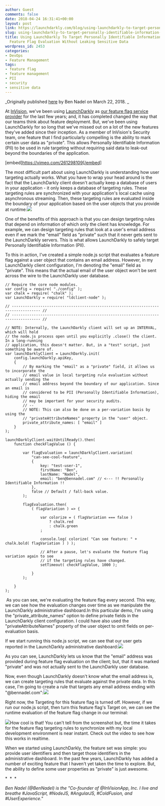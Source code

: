 ```yaml
---
author: Guest
comments: false
date: 2018-04-24 16:31:41+00:00
layout: post
link: https://launchdarkly.com/blog/using-launchdarkly-to-target-personally-identifiable-information-pii-during-feature-flag-evaluation-without-leaking-sensitive-data/
slug: using-launchdarkly-to-target-personally-identifiable-information-pii-during-feature-flag-evaluation-without-leaking-sensitive-data
title: Using LaunchDarkly To Target Personally Identifiable Information (PII) During
  Feature Flag Evaluation Without Leaking Sensitive Data
wordpress_id: 2453
categories:
- DevOps
- Feature Management
tags:
- feature flag
- feature management
- PII
- security
- sensitive data
---
```


_Originally published [here](https://www.bennadel.com/blog/3425-using-launchdarkly-to-target-personally-identifiable-information-pii-during-feature-flag-evaluation-without-leaking-sensitive-data.htm) by Ben Nadel on March 22, 2018. _

At [InVision](https://www.bennadel.com/invision/co-founder.htm?redirect=https%3A%2F%2Fwww%2Einvisionapp%2Ecom%2F%3Fsource%3Dbennadel%2Ecom), we've been using [LaunchDarkly](https://launchdarkly.com/?source=bennadel.com) as [our feature flag service provider](https://www.bennadel.com/blog/2943-using-launchdarkly-with-coldfusion-and-javaloader.htm) for the last few years; and, it has completed changed the way that our teams think about feature deployment. But, we've been using LaunchDarkly for so long that we've missed out on a lot of the new features they've added since their inception. As a member of InVision's Security team, one feature that I find particularly compelling is the ability to mark certain user data as "private". This allows Personally Identifiable Information (PII) to be used in rule targeting without requiring said data to leak-out beyond the boundaries of the application.

[embed]https://vimeo.com/261298109[/embed]

The most difficult part about using LaunchDarkly is understanding how user targeting actually works. What you have to wrap your head around is the fact that the LaunchDarkly client doesn't actually keep a database of users in your application - it only keeps a database of targeting rules. These targeting rules are synchronized with your application's local cache using asynchronous streaming. Then, these targeting rules are evaluated inside the boundary of your application based on the user objects that you provide at runtime:[![](https://blog.launchdarkly.com/wp-content/uploads/2018/03/launchdarkly-feature-flag-evaluation-rules-1024x647.png)](https://blog.launchdarkly.com/wp-content/uploads/2018/03/launchdarkly-feature-flag-evaluation-rules.png)

One of the benefits of this approach is that you can design targeting rules that depend on information of which only the client has knowledge. For example, we can design targeting rules that look at a user's email address even if we mark the "email" field as "private" such that it never gets sent to the LaunchDarkly servers. This is what allows LaunchDarkly to safely target Personally Identifiable Information (PII).

To this in action, I've created a simple node.js script that evaluates a feature flag against a user object that contains an email address. However, in my LaunchDarkly client configuration, I'm denoting the "email" field as "private". This means that the actual email of the user object won't be sent across the wire to the LaunchDarkly user database.
















    
    // Require the core node modules.
    var config = require( "./config" );
    var chalk = require( "chalk" );
    var LaunchDarkly = require( "ldclient-node" );
     
    // ----------------------------------------------------------------------------------- //
    // ----------------------------------------------------------------------------------- //
     
    // NOTE: Internally, the LaunchDarkly client will set up an INTERVAL, which will hold
    // the node.js process open until you explicitly .close() the client. In a long-running
    // application, this doesn't matter. But, in a "test" script, just something be aware of.
    var launchDarklyClient = LaunchDarkly.init(
    	config.launchDarkly.apiKey,
    	{
    		// By marking the "email" as a "private" field, it allows us to incorporate the
    		// email value in local targeting rule evaluation without actually sending the
    		// email address beyond the boundary of our application. Since an email is
    		// considered to be PII (Personally Identifiable Information), hiding the email
    		// may be important for your security audits.
    		// --
    		// NOTE: This can also be done on a per-variation basis by using the
    		// "privateAttributeNames" property in the "user" object.
    		private_attribute_names: [ "email" ]
    	}
    );
     
    launchDarklyClient.waitUntilReady().then(
    	function checkFlagValue () {
     
    		var flagEvaluation = launchDarklyClient.variation(
    			"can-see-cool-feature",
    			{
    				key: "test-user-1",
    				firstName: "Ben",
    				lastName: "Nadel",
    				email: "ben@bennadel.com" // <--- !! Personally Identifiable Information !!
    			},
    			false // Default / fall-back value.
    		);
     
    		flagEvaluation.then(
    			( flagVariation ) => {
     
    				var colorize = ( flagVariation === false )
    					? chalk.red
    					: chalk.green
    				;
     
    				console.log( colorize( "Can see feature: " + chalk.bold( flagVariation ) ) );
     
    				// After a pause, let's evaluate the feature flag variation again to see
    				// if the targeting rules have changed.
    				setTimeout( checkFlagValue, 1000 );
     
    			}
    		);
     
    	}
    );






 As you can see, we're evaluating the feature flag every second. This way, we can see how the evaluation changes over time as we manipulate the LaunchDarkly administrative dashboard.In this particular demo, I'm using the "private_attribute_names" option to define private fields in the LaunchDarkly client configuration. I could have also used the "privateAttributeNames" property of the user object to omit fields on per-evaluation basis.

If we start running this node.js script, we can see that our user gets reported in the LaunchDarkly administrative dashboard:[![](https://blog.launchdarkly.com/wp-content/uploads/2018/03/launchdarkly-private-user-data.png)](https://blog.launchdarkly.com/wp-content/uploads/2018/03/launchdarkly-private-user-data.png)

As you can see, LaunchDarkly lets us know that the "email" address was provided during feature flag evaluation on the client; but, that it was marked "private" and was not actually sent to the LaunchDarkly user database.

Now, even though LaunchDarkly doesn't know what the email address is, we can create targeting rules that evaluate against the private data. In this case, I'm going to create a rule that targets any email address ending with "@bennadel.com":[![](https://blog.launchdarkly.com/wp-content/uploads/2018/03/launchdarkly-private-field-targeting.png)](https://blog.launchdarkly.com/wp-content/uploads/2018/03/launchdarkly-private-field-targeting.png)

Right now, the Targeting for this feature flag is turned off. However, if we run our node.js script, then turn this feature flag's Target on, we can see the runtime evaluation of the feature flag change in our terminal:

[![](https://blog.launchdarkly.com/wp-content/uploads/2018/03/launchdarkly-private-field-evaluation-on-client.png)](https://blog.launchdarkly.com/wp-content/uploads/2018/03/launchdarkly-private-field-evaluation-on-client.png)How cool is that! You can't tell from the screenshot but, the time it takes for the feature flag targeting rules to synchronize with my local development environment is near instant. Check out the video to see how this works in realtime.

When we started using LaunchDarkly, the feature set was simple: you provide user identifiers and then target those identifiers in the administrative dashboard. In the past few years, LaunchDarkly has added a number of exciting feature that I haven't yet taken the time to explore. But, the ability to define some user properties as "private" is just awesome.


*  *  *


_Ben Nadel (@BenNadel) is the "Co-founder of @InVisionApp, Inc. I live and breathe #JavaScript, #NodeJS, #AngularJS, #ColdFusion, and #UserExperience."_

















